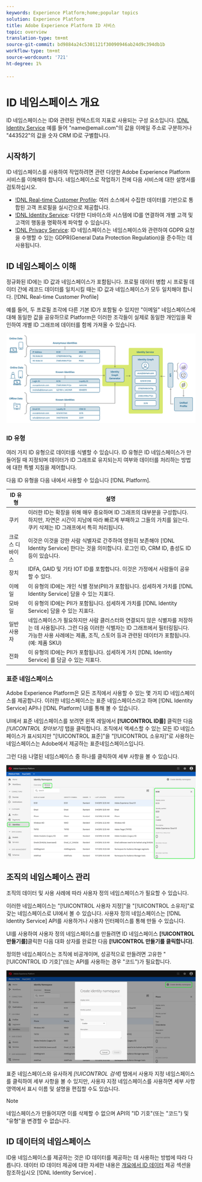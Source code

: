 ```yaml
---
keywords: Experience Platform;home;popular topics
solution: Experience Platform
title: Adobe Experience Platform ID 서비스
topic: overview
translation-type: tm+mt
source-git-commit: bd9884a24c5301121f30090946ab24d9c394db1b
workflow-type: tm+mt
source-wordcount: '721'
ht-degree: 1%

---
```



# ID 네임스페이스 개요

ID 네임스페이스는 ID와 관련된 컨텍스트의 지표로 사용되는 구성 요소입니다. [!DNL Identity Service](./home.md) 예를 들어 &quot;name<span>@email.com&quot;의 값을 이메일 주소로 구분하거나 &quot;443522&quot;의 값을 숫자 CRM ID로 구별합니다.

## 시작하기

ID 네임스페이스를 사용하여 작업하려면 관련 다양한 Adobe Experience Platform 서비스를 이해해야 합니다. 네임스페이스로 작업하기 전에 다음 서비스에 대한 설명서를 검토하십시오.

- [!DNL Real-time Customer Profile](../profile/home.md): 여러 소스에서 수집한 데이터를 기반으로 통합된 고객 프로필을 실시간으로 제공합니다.
- [!DNL Identity Service](./home.md): 다양한 디바이스와 시스템에 ID를 연결하여 개별 고객 및 고객의 행동을 명확하게 파악할 수 있습니다.
- [!DNL Privacy Service](../privacy-service/home.md): ID 네임스페이스는 네임스페이스와 관련하여 GDPR 요청을 수행할 수 있는 GDPR(General Data Protection Regulation)을 준수하는 데 사용됩니다.

## ID 네임스페이스 이해

정규화된 ID에는 ID 값과 네임스페이스가 포함됩니다. 프로필 데이터 병합 시 프로필 데이터 간에 레코드 데이터를 일치시킬 때는 ID 값과 네임스페이스가 모두 일치해야 합니다. [!DNL Real-time Customer Profile]

예를 들어, 두 프로필 조각에 다른 기본 ID가 포함될 수 있지만 &quot;이메일&quot; 네임스페이스에 대해 동일한 값을 공유하므로 Platform은 이러한 조각들이 실제로 동일한 개인임을 확인하여 개별 ID 그래프에 데이터를 함께 가져올 수 있습니다.

![](images/identity-service-stitching.png)

### ID 유형

여러 가지 ID 유형으로 데이터를 식별할 수 있습니다. ID 유형은 ID 네임스페이스가 만들어질 때 지정되며 데이터가 ID 그래프로 유지되는지 여부와 데이터를 처리하는 방법에 대한 특별 지침을 제어합니다.

다음 ID 유형을 다음 내에서 사용할 수 있습니다 [!DNL Platform].

| ID 유형 | 설명 |
| --- | --- |
| 쿠키 | 이러한 ID는 확장을 위해 매우 중요하며 ID 그래프의 대부분을 구성합니다. 하지만, 자연은 시간이 지남에 따라 빠르게 부패하고 그들의 가치를 잃는다. 쿠키 삭제는 ID 그래프에서 특히 처리됩니다. |
| 크로스 디바이스 | 이것은 이것을 강한 사람 식별자로 간주하여 영원히 보존해야 [!DNL Identity Service] 한다는 것을 의미합니다. 로그인 ID, CRM ID, 충성도 ID 등이 있습니다. |
| 장치 | IDFA, GAID 및 기타 IOT ID를 포함합니다. 이것은 가정에서 사람들이 공유할 수 있다. |
| 이메일 | 이 유형의 ID에는 개인 식별 정보(PII)가 포함됩니다. 섬세하게 가치를 [!DNL Identity Service] 담을 수 있는 지표다. |
| 모바일 | 이 유형의 ID에는 PII가 포함됩니다. 섬세하게 가치를 [!DNL Identity Service] 담을 수 있는 지표다. |
| 일반 사용자 | 네임스페이스가 필요하지만 사람 클러스터와 연결되지 않은 식별자를 저장하는 데 사용됩니다. 그런 다음 이러한 식별자는 ID 그래프에서 필터링됩니다. 가능한 사용 사례에는 제품, 조직, 스토어 등과 관련된 데이터가 포함됩니다. (예: 제품 SKU) |
| 전화 | 이 유형의 ID에는 PII가 포함됩니다. 섬세하게 가치 [!DNL Identity Service] 를 담글 수 있는 지표다. |

### 표준 네임스페이스

Adobe Experience Platform은 모든 조직에서 사용할 수 있는 몇 가지 ID 네임스페이스를 제공합니다. 이러한 네임스페이스는 표준 네임스페이스라고 하며 [!DNL Identity Service] API나 [!DNL Platform] UI를 통해 볼 수 있습니다.

UI에서 표준 네임스페이스를 보려면 왼쪽 레일에서 **[!UICONTROL ID를]** 클릭한 다음 *[!UICONTROL 찾아보기]* 탭을 클릭합니다. 조직에서 액세스할 수 있는 모든 ID 네임스페이스가 표시되지만 &quot;[!UICONTROL 표준]&quot;을 &quot;[!UICONTROL 소유자]&quot;로 사용하는 네임스페이스는 Adobe에서 제공하는 표준네임스페이스입니다.

그런 다음 나열된 네임스페이스 중 하나를 클릭하여 세부 사항을 볼 수 있습니다.

![](./images/standard-namespace-detail.png)

## 조직의 네임스페이스 관리

조직의 데이터 및 사용 사례에 따라 사용자 정의 네임스페이스가 필요할 수 있습니다.

이러한 네임스페이스는 &quot;[!UICONTROL 사용자 지정]&quot;을 &quot;[!UICONTROL 소유자]&quot;로 갖는 네임스페이스로 UI에서 볼 수 있습니다. 사용자 정의 네임스페이스는 [!DNL Identity Service] API를 사용하거나 사용자 인터페이스를 통해 만들 수 있습니다.

UI를 사용하여 사용자 정의 네임스페이스를 만들려면 ID 네임스페이스 **[!UICONTROL 만들기를]**&#x200B;클릭한 다음 대화 상자를 완료한 다음 **[!UICONTROL 만들기를 클릭합니다]**.

정의한 네임스페이스는 조직에 비공개이며, 성공적으로 만들려면 고유한 &quot;[!UICONTROL ID 기호]&quot;(또는 API를 사용하는 경우 &quot;코드&quot;)가 필요합니다.

![](./images/create-identity-namespace.png)

표준 네임스페이스와 유사하게 *[!UICONTROL 검색]* 탭에서 사용자 지정 네임스페이스를 클릭하여 세부 사항을 볼 수 있지만, 사용자 지정 네임스페이스를 사용하면 세부 사항 영역에서 표시 이름 및 설명을 편집할 수도 있습니다.

>[!NOTE]
>
>네임스페이스가 만들어지면 이를 삭제할 수 없으며 API의 &quot;ID 기호&quot;(또는 &quot;코드&quot;) 및 &quot;유형&quot;을 변경할 수 없습니다.

## ID 데이터의 네임스페이스

ID용 네임스페이스를 제공하는 것은 ID 데이터를 제공하는 데 사용하는 방법에 따라 다릅니다. 데이터 ID 데이터 제공에 대한 자세한 내용은 [개요에서 ID 데이터](./home.md#supplying-identity-data-to-identity-service) 제공 섹션을 참조하십시오 [!DNL Identity Service] .
